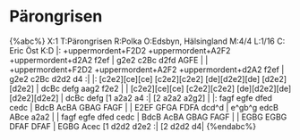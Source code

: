 # Pärongrisen

{%abc%}
X:1
T:Pärongrisen
R:Polka
O:Edsbyn, Hälsingland
M:4/4
L:1/16
C: Eric Öst
K:D
|: +uppermordent+F2D2 +uppermordent+A2F2 +uppermordent+d2A2 f2ef | g2e2 c2Bc d2fd AGFE |
| +uppermordent+F2D2 +uppermordent+A2F2 +uppermordent+d2A2 f2ef | g2e2 c2Bc d2d2 d4 :|
|: [c2e2][ce][ce] [c2e2][c2e2] [de][d2e2][de] [d2e2][d2e2] | dcBc defg aag2 f2e2 |
| [c2e2][ce][ce] [c2e2][c2e2] [de][d2e2][de] [d2e2][d2e2] | dcBc defg [1 a2a2 a4 :| [2 a2a2 a2g2] |
|: fagf egfe dfed cedc | BdcB AcBA GBAG FAGF |
| E2EF GFGA FDFA dcd^d | e^gb^g edcB ABce a2a2 |
| fagf egfe dfed cedc | BdcB AcBA GBAG FAGF |
| EGBG EGBG DFAF DFAF | EGBG Acec [1 d2d2 d2e2 :| [2 d2d2 d4|
{%endabc%}
